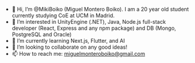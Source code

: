 - 👋 Hi, I’m @MikiBoiko (Miguel Montero Boiko). I am a 20 year old student currently studying CoE at UCM in Madrid.
- 👀 I’m interested in UnityEngine (.NET), Java, Node.js full-stack developer (React, Express and any npm package) and DB (Mongo, PostgreSQL and Oracle)
- 🌱 I’m currently learning Next.js, Flutter, and AI
- 💞️ I’m looking to collaborate on any good ideas!
- 📫 How to reach me: miguelmonteroboiko@gmail.com

<!---
MikiBoiko/MikiBoiko is a ✨ special ✨ repository because its `README.md` (this file) appears on your GitHub profile.
You can click the Preview link to take a look at your changes.
--->
